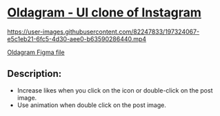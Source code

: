 # [Oldagram - UI clone of Instagram](https://frontendella.github.io/Oldagram---clone-of-Instagram/)

https://user-images.githubusercontent.com/82247833/197324067-e5c1eb21-6fc5-4d30-aee0-b63590286440.mp4

[Oldagram Figma file](https://www.figma.com/file/h0MKma9TTWzGOMQ9Ia6ROW/Oldagram?node-id=0%3A1)

## Description:

 * Increase likes when you click on the icon or double-click on the post image.
 * Use animation when double click on the post image.



